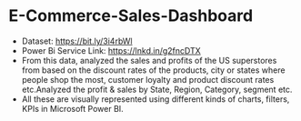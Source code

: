 # E-Commerce-Sales-Dashboard
- Dataset: https://bit.ly/3i4rbWl
- Power Bi Service Link: https://lnkd.in/g2fncDTX
- From this data, analyzed the sales and profits of the US superstores from based on the discount rates of the products, city or states where people shop the most, customer 
  loyalty and product discount rates etc.Analyzed the profit & sales by State, Region, Category, segment etc.
- All these are visually represented using different kinds of charts, filters, KPIs in Microsoft Power BI.
